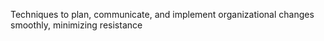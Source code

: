 Techniques to plan, communicate, and implement organizational changes smoothly, minimizing resistance
